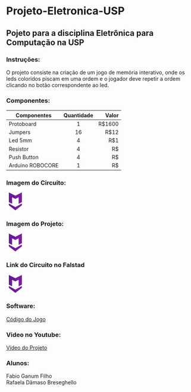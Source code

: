 # Projeto-Eletronica-USP
## Pojeto para a disciplina Eletrônica para Computação na USP
### Instruções:
O projeto consiste na criação de um jogo de memória interativo, onde os leds coloridos piscam em uma ordem e o jogador deve repetir a ordem clicando no botão correspondente ao led.
### Componentes:
| Componentes   | Quantidade    | Valor |
| ------------- |:-------------:| -----:|
| Protoboard    | 1 | R$1600 |
| Jumpers      | 16      |   R$12 |
| Led 5mm | 4   |   R$1 |
| Resistor | 4| R$
| Push Button | 4| R$
| Arduino ROBOCORE | 1| R$

### Imagem do Circuito:

![alt text](https://github.com/adam-p/markdown-here/raw/master/src/common/images/icon48.png "Logo Title Text 1")

### Imagem do Projeto:

![alt text](https://github.com/adam-p/markdown-here/raw/master/src/common/images/icon48.png "Logo Title Text 1")

### Link do Circuito no Falstad

![alt text](https://github.com/adam-p/markdown-here/raw/master/src/common/images/icon48.png "Logo Title Text 1")

### Software:

[Código do Jogo](codigo_jogo.ino)

### Video no Youtube:

[Vídeo do Projeto](https://youtu.be/YVPJHoRbtsY)

### Alunos:

Fabio Ganum Filho  
Rafaela Dãmaso Breseghello
